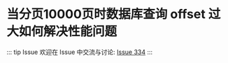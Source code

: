 # 当分页10000页时数据库查询 offset 过大如何解决性能问题



::: tip Issue 
 欢迎在 Issue 中交流与讨论: [Issue 334](https://github.com/shfshanyue/Daily-Question/issues/334) 
:::



